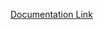 <a href="https://documenter.getpostman.com/view/26933640/2s93m1a4tK" target="_blank">Documentation Link</a>
